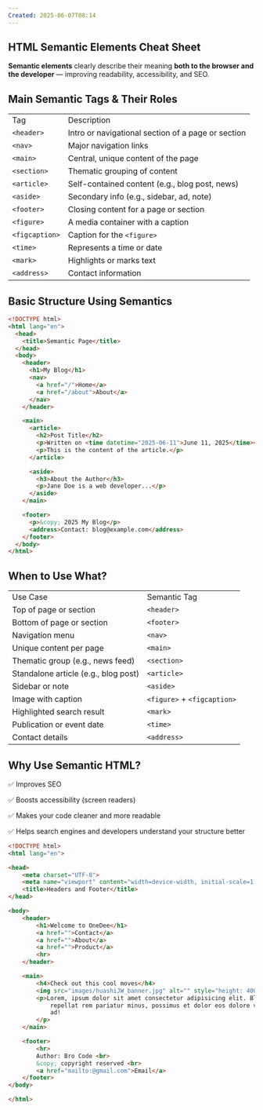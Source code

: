```yaml
---
Created: 2025-06-07T08:14
---
```

## HTML Semantic Elements Cheat Sheet

**Semantic elements** clearly describe their meaning **both to the browser and the developer** — improving readability, accessibility, and SEO.

  

## **Main Semantic Tags & Their Roles**

|   |   |
|---|---|
|Tag|Description|
|`<header>`|Intro or navigational section of a page or section|
|`<nav>`|Major navigation links|
|`<main>`|Central, unique content of the page|
|`<section>`|Thematic grouping of content|
|`<article>`|Self-contained content (e.g., blog post, news)|
|`<aside>`|Secondary info (e.g., sidebar, ad, note)|
|`<footer>`|Closing content for a page or section|
|`<figure>`|A media container with a caption|
|`<figcaption>`|Caption for the `<figure>`|
|`<time>`|Represents a time or date|
|`<mark>`|Highlights or marks text|
|`<address>`|Contact information|

  

## **Basic Structure Using Semantics**

```HTML
<!DOCTYPE html>
<html lang="en">
  <head>
    <title>Semantic Page</title>
  </head>
  <body>
    <header>
      <h1>My Blog</h1>
      <nav>
        <a href="/">Home</a>
        <a href="/about">About</a>
      </nav>
    </header>

    <main>
      <article>
        <h2>Post Title</h2>
        <p>Written on <time datetime="2025-06-11">June 11, 2025</time></p>
        <p>This is the content of the article.</p>
      </article>

      <aside>
        <h3>About the Author</h3>
        <p>Jane Doe is a web developer...</p>
      </aside>
    </main>

    <footer>
      <p>&copy; 2025 My Blog</p>
      <address>Contact: blog@example.com</address>
    </footer>
  </body>
</html>
```

  

## **When to Use What?**

|   |   |
|---|---|
|Use Case|Semantic Tag|
|Top of page or section|`<header>`|
|Bottom of page or section|`<footer>`|
|Navigation menu|`<nav>`|
|Unique content per page|`<main>`|
|Thematic group (e.g., news feed)|`<section>`|
|Standalone article (e.g., blog post)|`<article>`|
|Sidebar or note|`<aside>`|
|Image with caption|`<figure>` + `<figcaption>`|
|Highlighted search result|`<mark>`|
|Publication or event date|`<time>`|
|Contact details|`<address>`|

  

## **Why Use Semantic HTML?**

✅ Improves SEO

✅ Boosts accessibility (screen readers)

✅ Makes your code cleaner and more readable

✅ Helps search engines and developers understand your structure better

  

```HTML
<!DOCTYPE html>
<html lang="en">

<head>
    <meta charset="UTF-8">
    <meta name="viewport" content="width=device-width, initial-scale=1.0">
    <title>Headers and Footer</title>
</head>

<body>
    <header>
        <h1>Welcome to OneDee</h1>
        <a href="">Contact</a>
        <a href="">About</a>
        <a href="">Product</a>
        <hr>
    </header>

    <main>
        <h4>Check out this cool moves</h4>
        <img src="images/huashiJW_banner.jpg" alt="" style="height: 400px;">
        <p>Lorem, ipsum dolor sit amet consectetur adipisicing elit. Blanditiis, facilis! Quas, delectus
            repellat rem pariatur minus, possimus et dolor eos dolore vitae qui fuga ipsam ratione itaque porro corrupti
            ad!
        </p>
    </main>

    <footer>
        <hr>
        Author: Bro Code <br>
        &copy; copyright reserved <br>
        <a href="mailto:@gmail.com">Email</a>
    </footer>
</body>

</html>
```